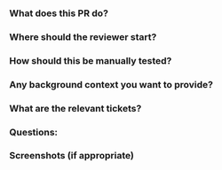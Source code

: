 ### What does this PR do?

### Where should the reviewer start?


### How should this be manually tested?

### Any background context you want to provide?

### What are the relevant tickets?

### Questions:

### Screenshots (if appropriate)
